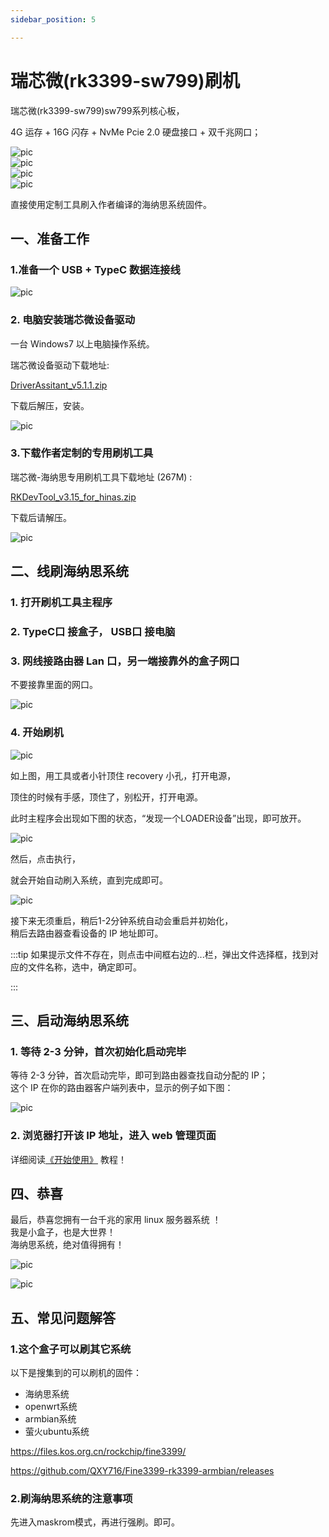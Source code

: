 ```yaml
---
sidebar_position: 5

---
```


# 瑞芯微(rk3399-sw799)刷机

瑞芯微(rk3399-sw799)sw799系列核心板，  

4G 运存 + 16G 闪存 + NvMe Pcie 2.0 硬盘接口 + 双千兆网口；  
 
![pic](pic/rk3399/sw799-1.png)  
![pic](pic/rk3399/sw799-2.png)  
![pic](pic/rk3399/sw799-3.png)  
![pic](pic/rk3399/sw799-4.png)  

直接使用定制工具刷入作者编译的海纳思系统固件。  

## 一、准备工作  

### 1.准备一个 USB + TypeC 数据连接线  

![pic](pic/rk3399/sw799-5.png)  
  
### 2. 电脑安装瑞芯微设备驱动

一台 Windows7 以上电脑操作系统。

瑞芯微设备驱动下载地址:  

[DriverAssitant_v5.1.1.zip](https://www.ecoo.top/update/soft_init/rk3399sw799/DriverAssitant_v5.1.1.zip)  

下载后解压，安装。

![pic](pic/rk3399/sw799-6.png)  


### 3.下载作者定制的专用刷机工具

瑞芯微-海纳思专用刷机工具下载地址 (267M) :  

[RKDevTool_v3.15_for_hinas.zip](https://www.ecoo.top/update/soft_init/rk3399sw799/RKDevTool_v3.15_for_hinas.zip)  

下载后请解压。 

![pic](pic/rk3399/sw799-7.png)  


## 二、线刷海纳思系统

### 1. 打开刷机工具主程序

### 2. TypeC口 接盒子， USB口 接电脑  

### 3. 网线接路由器 Lan 口，另一端接靠外的盒子网口

不要接靠里面的网口。

![pic](pic/rk3399/sw799-8.png)  


### 4. 开始刷机  


![pic](pic/rk3399/sw799-9.png)  

如上图，用工具或者小针顶住 recovery 小孔，打开电源，  

顶住的时候有手感，顶住了，别松开，打开电源。  

此时主程序会出现如下图的状态，“发现一个LOADER设备”出现，即可放开。  

![pic](pic/rk3399/sw799-10.png)  


然后，点击执行，

就会开始自动刷入系统，直到完成即可。

![pic](pic/rk3399/sw799-11.png)  

接下来无须重启，稍后1-2分钟系统自动会重启并初始化，  
稍后去路由器查看设备的 IP 地址即可。



:::tip
如果提示文件不存在，则点击中间框右边的...栏，弹出文件选择框，找到对应的文件名称，选中，确定即可。

:::

## 三、启动海纳思系统

### 1. 等待 2-3 分钟，首次初始化启动完毕

 等待 2-3 分钟，首次启动完毕，即可到路由器查找自动分配的 IP；  
 这个 IP 在你的路由器客户端列表中，显示的例子如下图：  
 
![pic](pic/rk3399/sw799-12.jpg)  


### 2. 浏览器打开该 IP 地址，进入 web 管理页面  

详细阅读[《开始使用》](/docs/tutorial-extras/start) 教程！  





## 四、恭喜

最后，恭喜您拥有一台千兆的家用 linux 服务器系统 ！  
我是小盒子，也是大世界！  
海纳思系统，绝对值得拥有！   

![pic](pic/rk3399/sw799-14.png)  

![pic](pic/rk3399/sw799-13.jpg)  


## 五、常见问题解答


### 1.这个盒子可以刷其它系统

以下是搜集到的可以刷机的固件：
- 海纳思系统
- openwrt系统
- armbian系统
- 萤火ubuntu系统

https://files.kos.org.cn/rockchip/fine3399/  

https://github.com/QXY716/Fine3399-rk3399-armbian/releases


### 2.刷海纳思系统的注意事项

先进入maskrom模式，再进行强刷。即可。




